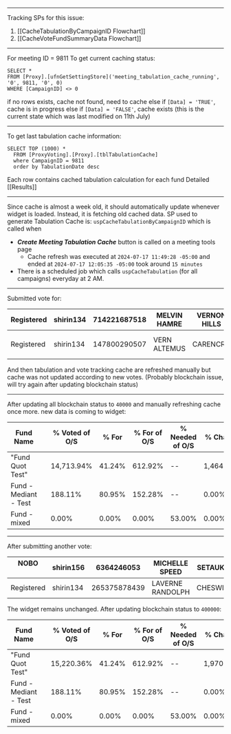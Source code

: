 - - -
Tracking SPs for this issue:
1. [[CacheTabulationByCampaignID Flowchart]]
2. [[CacheVoteFundSummaryData Flowchart]]
- - -
For meeting ID = 9811
To get current caching status:
```
SELECT *
FROM [Proxy].[ufnGetSettingStore]('meeting_tabulation_cache_running', '0', 9811, '0', 0)
WHERE [CampaignID] <> 0
```

if no rows exists, cache not found, need to cache
else if  `[Data] = 'TRUE'`, cache is in progress
else if `[Data] = 'FALSE'`, cache exists (this is the current state which was last modified on 11th July)
- - -
To get last tabulation cache information:
```
SELECT TOP (1000) *
  FROM [ProxyVoting].[Proxy].[tblTabulationCache]
  where CampaignID = 9811
  order by TabulationDate desc
```
Each row contains cached tabulation calculation for each fund
Detailed [[Results]]
- - -
Since cache is almost a week old, it should automatically update whenever widget is loaded. Instead, it is fetching old cached data.
SP used to generate Tabulation Cache is: `uspCacheTabulationByCampaignID` which is called when 
- ***Create Meeting Tabulation Cache*** button is called on a meeting tools page
	- Cache refresh was executed at `2024-07-17 11:49:28 -05:00` and ended at `2024-07-17 12:05:35 -05:00` took around `15 minutes`
- There is a scheduled job which calls `uspCacheTabulation` (for all campaigns) everyday at 2 AM.
- - -
Submitted vote for:

| Registered | shirin134 | 714221687518 | MELVIN HAMRE | VERNON HILLS | IL  | 85,144.0000 | Web/Internet | 7/17/2024 |       |
| ---------- | --------- | ------------ | ------------ | ------------ | --- | ----------- | ------------ | --------- | ----- |
| Registered | shirin134 | 147800290507 | VERN ALTEMUS | CARENCRO     | LA  | 61,292.0000 | Web/Internet | 7/17/2024 | - - - |
And then tabulation and vote tracking cache are refreshed manually but cache was not updated according to new votes. (Probably blockchain issue, will try again after updating blockchain status)
- - -
After updating all blockchain status to `40000` and manually refreshing cache once more. new data is coming to widget:

| Fund Name             |     | % Voted of O/S | % For  | % For of O/S | % Needed of O/S | % Change  | Status  |
| --------------------- | --- | -------------- | ------ | ------------ | --------------- | --------- | ------- |
| "Fund Quot Test"      |     | 14,713.94%     | 41.24% | 612.92%      | --              | 1,464.36% | Passed  |
| Fund - Mediant - Test |     | 188.11%        | 80.95% | 152.28%      | --              | 0.00%     | Passed  |
| Fund - mixed          |     | 0.00%          | 0.00%  | 0.00%        | 53.00%          | 0.00%     | Not Yet |
- - -
After submitting another vote:

| NOBO<br><br> | shirin156 | 6364246053   | MICHELLE SPEED   | SETAUKET | NY  | 1,334,227.0000 | Web/Internet | 7/18/2024 |     |
| ------------ | --------- | ------------ | ---------------- | -------- | --- | -------------- | ------------ | --------- | --- |
| Registered   | shirin134 | 265375878439 | LAVERNE RANDOLPH | CHESWICK | PA  | 50,642.0000    | Web/Internet | 7/18/2024 |     |
The widget remains unchanged. After updating blockchain status to `400000`:

| Fund Name             |     | % Voted of O/S | % For  | % For of O/S | % Needed of O/S | % Change  | Status  |
| --------------------- | --- | -------------- | ------ | ------------ | --------------- | --------- | ------- |
| "Fund Quot Test"      |     | 15,220.36%     | 41.24% | 612.92%      | --              | 1,970.78% | Passed  |
| Fund - Mediant - Test |     | 188.11%        | 80.95% | 152.28%      | --              | 0.00%     | Passed  |
| Fund - mixed          |     | 0.00%          | 0.00%  | 0.00%        | 53.00%          | 0.00%     | Not Yet |
